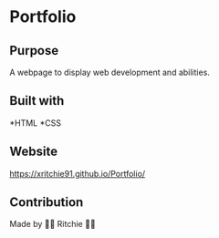 # Portfolio

## Purpose
A webpage to display web development and abilities.

## Built with
*HTML
*CSS

## Website 
https://xritchie91.github.io/Portfolio/

## Contribution
Made by 🤘🏽 Ritchie 🤙🏽
